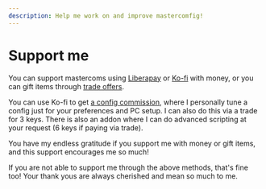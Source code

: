 ```yaml
---
description: Help me work on and improve mastercomfig!
---
```


# Support me

You can support mastercoms using [Liberapay](https://liberapay.com/mastercoms/) or [Ko-fi](https://ko-fi.com/mastercoms) with money, or you can gift items through [trade offers](https://steamcommunity.com/tradeoffer/new/?partner=85845165&token=M9cQHh8N).

You can use Ko-fi to get [a config commission](https://ko-fi.com/mastercoms/commissions), where I personally tune a config just for your preferences and PC setup. I can also do this via a trade for 3 keys. There is also an addon where I can do advanced scripting at your request (6 keys if paying via trade).

You have my endless gratitude if you support me with money or gift items, and this support encourages me so much!

If you are not able to support me through the above methods, that's fine too! Your thank yous are always cherished and mean so much to me.
